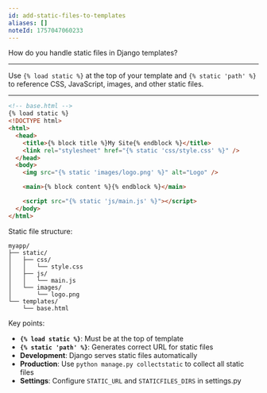 ```yaml
---
id: add-static-files-to-templates
aliases: []
noteId: 1757047060233
---
```


How do you handle static files in Django templates?

---

Use `{% load static %}` at the top of your template and `{% static 'path' %}` to reference CSS, JavaScript, images, and other static files.

---

```html
<!-- base.html -->
{% load static %}
<!DOCTYPE html>
<html>
  <head>
    <title>{% block title %}My Site{% endblock %}</title>
    <link rel="stylesheet" href="{% static 'css/style.css' %}" />
  </head>
  <body>
    <img src="{% static 'images/logo.png' %}" alt="Logo" />

    <main>{% block content %}{% endblock %}</main>

    <script src="{% static 'js/main.js' %}"></script>
  </body>
</html>
```

Static file structure:

```
myapp/
├── static/
│   ├── css/
│   │   └── style.css
│   ├── js/
│   │   └── main.js
│   └── images/
│       └── logo.png
└── templates/
    └── base.html
```

Key points:

- **`{% load static %}`**: Must be at the top of template
- **`{% static 'path' %}`**: Generates correct URL for static files
- **Development**: Django serves static files automatically
- **Production**: Use `python manage.py collectstatic` to collect all static files
- **Settings**: Configure `STATIC_URL` and `STATICFILES_DIRS` in settings.py
